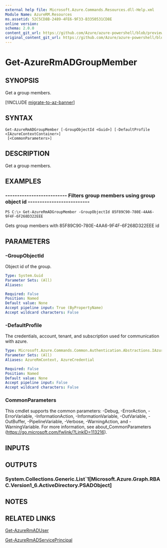 ```yaml
---
external help file: Microsoft.Azure.Commands.Resources.dll-Help.xml
Module Name: AzureRM.Resources
ms.assetid: 52C5CD8B-2489-4FE6-9F33-B3350531CD8E
online version:
schema: 2.0.0
content_git_url: https://github.com/Azure/azure-powershell/blob/preview/src/ResourceManager/Resources/Commands.Resources/help/Get-AzureRmADGroupMember.md
original_content_git_url: https://github.com/Azure/azure-powershell/blob/preview/src/ResourceManager/Resources/Commands.Resources/help/Get-AzureRmADGroupMember.md
---
```


# Get-AzureRmADGroupMember

## SYNOPSIS
Get a group members.

[!INCLUDE [migrate-to-az-banner](../../includes/migrate-to-az-banner.md)]

## SYNTAX

```
Get-AzureRmADGroupMember [-GroupObjectId <Guid>] [-DefaultProfile <IAzureContextContainer>]
 [<CommonParameters>]
```

## DESCRIPTION
Get a group members.

## EXAMPLES

### --------------------------  Filters group members using group object id  --------------------------
```
PS C:\> Get-AzureRmADGroupMember -GroupObjectId 85F89C90-780E-4AA6-9F4F-6F268D322EEE
```

Gets group members with 85F89C90-780E-4AA6-9F4F-6F268D322EEE id

## PARAMETERS

### -GroupObjectId
Object id of the group.

```yaml
Type: System.Guid
Parameter Sets: (All)
Aliases: 

Required: False
Position: Named
Default value: None
Accept pipeline input: True (ByPropertyName)
Accept wildcard characters: False
```

### -DefaultProfile
The credentials, account, tenant, and subscription used for communication with azure.

```yaml
Type: Microsoft.Azure.Commands.Common.Authentication.Abstractions.IAzureContextContainer
Parameter Sets: (All)
Aliases: AzureRmContext, AzureCredential

Required: False
Position: Named
Default value: None
Accept pipeline input: False
Accept wildcard characters: False
```

### CommonParameters
This cmdlet supports the common parameters: -Debug, -ErrorAction, -ErrorVariable, -InformationAction, -InformationVariable, -OutVariable, -OutBuffer, -PipelineVariable, -Verbose, -WarningAction, and -WarningVariable. For more information, see about_CommonParameters (https://go.microsoft.com/fwlink/?LinkID=113216).

## INPUTS

## OUTPUTS

### System.Collections.Generic.List`1[Microsoft.Azure.Graph.RBAC.Version1_6.ActiveDirectory.PSADObject]

## NOTES

## RELATED LINKS

[Get-AzureRmADUser](./Get-AzureRmADUser.md)

[Get-AzureRmADServicePrincipal](./Get-AzureRmADServicePrincipal.md)

